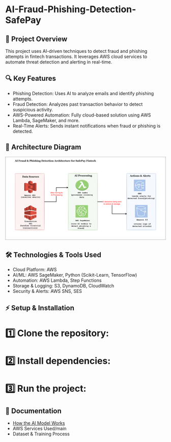 # AI-Fraud-Phishing-Detection-SafePay

## 🚀 Project Overview
This project uses AI-driven techniques to detect fraud and phishing attempts in fintech transactions. It leverages AWS cloud services to automate threat detection and alerting in real-time.

## 🔍 Key Features
- Phishing Detection: Uses AI to analyze emails and identify phishing attempts.
- Fraud Detection: Analyzes past transaction behavior to detect suspicious activity.
- AWS-Powered Automation: Fully cloud-based solution using AWS Lambda, SageMaker, and more.
- Real-Time Alerts: Sends instant notifications when fraud or phishing is detected.

## 📌 Architecture Diagram 
![SafePay AI Fraud & Phishing Detection](https://github.com/AibinuolaDamilola/AI-Fraud-Phishing-Detection-SafePay/blob/main/AI%20architecture.drawio.png?raw=true)


## 🛠️ Technologies & Tools Used
- Cloud Platform: AWS
- AI/ML: AWS SageMaker, Python (Scikit-Learn, TensorFlow)
- Automation: AWS Lambda, Step Functions
- Storage & Logging: S3, DynamoDB, CloudWatch
- Security & Alerts: AWS SNS, SES

## ⚡ Setup & Installation
# 1️⃣ Clone the repository:


# 2️⃣ Install dependencies:


# 3️⃣ Run the project:


## 📖 Documentation
- <a href="https://https://medium.com/@evolvewithdami/building-ai-powered-fraud-and-phishing-detection-solution-for-safepay-fintech-pt1">How the AI Model Works</a> 
- AWS Services Used/main
- Dataset & Training Process

